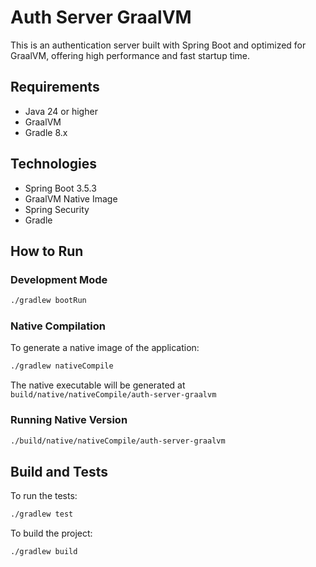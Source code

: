 # Auth Server GraalVM

This is an authentication server built with Spring Boot and optimized for GraalVM, offering high performance and fast startup time.

## Requirements

- Java 24 or higher
- GraalVM
- Gradle 8.x

## Technologies

- Spring Boot 3.5.3
- GraalVM Native Image
- Spring Security
- Gradle

## How to Run

### Development Mode

```bash
./gradlew bootRun
```

### Native Compilation

To generate a native image of the application:

```bash
./gradlew nativeCompile
```

The native executable will be generated at `build/native/nativeCompile/auth-server-graalvm`

### Running Native Version

```bash
./build/native/nativeCompile/auth-server-graalvm
```

## Build and Tests

To run the tests:

```bash
./gradlew test
```

To build the project:

```bash
./gradlew build
```
